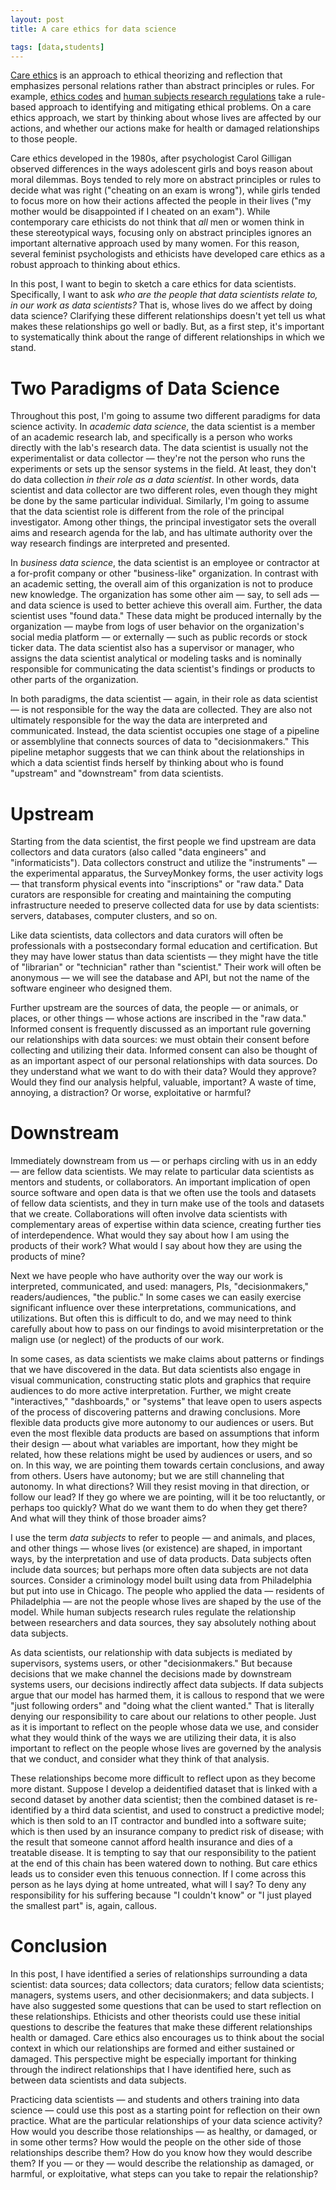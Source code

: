 ```yaml
---
layout: post
title: A care ethics for data science

tags: [data,students]
---
```


[Care ethics](https://plato.stanford.edu/entries/feminism-ethics/#FemAppEth) is an approach to ethical theorizing and reflection that emphasizes personal relations rather than abstract principles or rules.  For example, [ethics codes](https://medium.com/@dpatil/a-code-of-ethics-for-data-science-cda27d1fac1#---244-587) and [human subjects research regulations](https://en.wikipedia.org/wiki/Common_Rule) take a rule-based approach to identifying and mitigating ethical problems.  On a care ethics approach, we start by thinking about whose lives are affected by our actions, and whether our actions make for health or damaged relationships to those people.  

Care ethics developed in the 1980s, after psychologist Carol Gilligan observed differences in the ways adolescent girls and boys reason about moral dilemmas.  Boys tended to rely more on abstract principles or rules to decide what was right ("cheating on an exam is wrong"), while girls tended to focus more on how their actions affected the people in their lives ("my mother would be disappointed if I cheated on an exam").  While contemporary care ethicists do not think that *all* men or women think in these stereotypical ways, focusing only on abstract principles ignores an important alternative approach used by many women.  For this reason, several feminist psychologists and ethicists have developed care ethics as a robust approach to thinking about ethics.  

In this post, I want to begin to sketch a care ethics for data scientists.  Specifically, I want to ask *who are the people that data scientists relate to, in our work as data scientists?*  That is, whose lives do we affect by doing data science?  Clarifying these different relationships doesn't yet tell us what makes these relationships go well or badly.  But, as a first step, it's important to systematically think about the range of different relationships in which we stand.  

# Two Paradigms of Data Science #

Throughout this post, I'm going to assume two different paradigms for data science activity.  In *academic data science*, the data scientist is a member of an academic research lab, and specifically is a person who works directly with the lab's research data.  The data scientist is usually not the experimentalist or data collector — they're not the person who runs the experiments or sets up the sensor systems in the field.  At least, they don't do data collection *in their role as a data scientist*.  In other words, data scientist and data collector are two different roles, even though they might be done by the same particular individual.  Similarly, I'm going to assume that the data scientist role is different from the role of the principal investigator.  Among other things, the principal investigator sets the overall aims and research agenda for the lab, and has ultimate authority over the way research findings are interpreted and presented.  

In *business data science*, the data scientist is an employee or contractor at a for-profit company or other "business-like" organization.  In contrast with an academic setting, the overall aim of this organization is not to produce new knowledge.  The organization has some other aim — say, to sell ads — and data science is used to better achieve this overall aim.  Further, the data scientist uses "found data."  These data might be produced internally by the organization — maybe from logs of user behavior on the organization's social media platform — or externally — such as public records or stock ticker data.  The data scientist also has a supervisor or manager, who assigns the data scientist analytical or modeling tasks and is nominally responsible for communicating the data scientist's findings or products to other parts of the organization.  

In both paradigms, the data scientist — again, in their role as data scientist — is not responsible for the way the data are collected.  They are also not ultimately responsible for the way the data are interpreted and communicated.  Instead, the data scientist occupies one stage of a pipeline or assemblyline that connects sources of data to "decisionmakers."  This pipeline metaphor suggests that we can think about the relationships in which a data scientist finds herself by thinking about who is found "upstream" and "downstream" from data scientists.  

# Upstream #

Starting from the data scientist, the first people we find upstream are data collectors and data curators (also called "data engineers" and "informaticists").  Data collectors construct and utilize the "instruments" — the experimental apparatus, the SurveyMonkey forms, the user activity logs — that transform physical events into "inscriptions" or "raw data."  Data curators are responsible for creating and maintaining the computing infrastructure needed to preserve collected data for use by data scientists:  servers, databases, computer clusters, and so on.  

Like data scientists, data collectors and data curators will often be professionals with a postsecondary formal education and certification.  But they may have lower status than data scientists — they might have the title of "librarian" or "technician" rather than "scientist."  Their work will often be anonymous — we will see the database and API, but not the name of the software engineer who designed them.  

Further upstream are the sources of data, the people — or animals, or places, or other things — whose actions are inscribed in the "raw data."  Informed consent is frequently discussed as an important rule governing our relationships with data sources:  we must obtain their consent before collecting and utilizing their data.  Informed consent can also be thought of as an important aspect of our personal relationships with data sources.  Do they understand what we want to do with their data?  Would they approve?  Would they find our analysis helpful, valuable, important?  A waste of time, annoying, a distraction?  Or worse, exploitative or harmful?  

# Downstream #

Immediately downstream from us — or perhaps circling with us in an eddy — are fellow data scientists.  We may relate to particular data scientists as mentors and students, or collaborators.  An important implication of open source software and open data is that we often use the tools and datasets of fellow data scientists, and they in turn make use of the tools and datasets that we create.  Collaborations will often involve data scientists with complementary areas of expertise within data science, creating further ties of interdependence.  What would they say about how I am using the products of their work?  What would I say about how they are using the products of mine?  

Next we have people who have authority over the way our work is interpreted, communicated, and used:  managers, PIs, "decisionmakers," readers/audiences, "the public."  In some cases we can easily exercise significant influence over these interpretations, communications, and utilizations.  But often this is difficult to do, and we may need to think carefully about how to pass on our findings to avoid misinterpretation or the malign use (or neglect) of the products of our work.  

In some cases, as data scientists we make claims about patterns or findings that we have discovered in the data.  But data scientists also engage in visual communication, constructing static plots and graphics that require audiences to do more active interpretation.  Further, we might create "interactives," "dashboards," or "systems" that leave open to users aspects of the process of discovering patterns and drawing conclusions.  More flexible data products give more autonomy to our audiences or users.  But even the most flexible data products are based on assumptions that inform their design — about what variables are important, how they might be related, how these relations might be used by audiences or users, and so on.  In this way, we are pointing them towards certain conclusions, and away from others.  Users have autonomy; but we are still channeling that autonomy.  In what directions?  Will they resist moving in that direction, or follow our lead?  If they go where we are pointing, will it be too reluctantly, or perhaps too quickly?  What do we want them to do when they get there?  And what will they think of those broader aims?  

I use the term *data subjects* to refer to people — and animals, and places, and other things — whose lives (or existence) are shaped, in important ways, by the interpretation and use of data products.  Data subjects often include data sources; but perhaps more often data subjects are not data sources.  Consider a criminology model built using data from Philadelphia but put into use in Chicago.  The people who applied the data — residents of Philadelphia — are not the people whose lives are shaped by the use of the model.  While human subjects research rules regulate the relationship between researchers and data sources, they say absolutely nothing about data subjects.  

As data scientists, our relationship with data subjects is mediated by supervisors, systems users, or other "decisionmakers." But because decisions that we make channel the decisions made by downstream systems users, our decisions indirectly affect data subjects.  If data subjects argue that our model has harmed them, it is callous to respond that we were "just following orders" and "doing what the client wanted."  That is literally denying our responsibility to care about our relations to other people.  Just as it is important to reflect on the people whose data we use, and consider what they would think of the ways we are utilizing their data, it is also important to reflect on the people whose lives are governed by the analysis that we conduct, and consider what they think of that analysis.  

These relationships become more difficult to reflect upon as they become more distant.  Suppose I develop a deidentified dataset that is linked with a second dataset by another data scientist; then the combined dataset is re-identified by a third data scientist, and used to construct a predictive model; which is then sold to an IT contractor and bundled into a software suite; which is then used by an insurance company to predict risk of disease; with the result that someone cannot afford health insurance and dies of a treatable disease.  It is tempting to say that our responsibility to the patient at the end of this chain has been watered down to nothing.  But care ethics leads us to consider even this tenuous connection.  If I come across this person as he lays dying at home untreated, what will I say?  To deny any responsibility for his suffering because "I couldn't know" or "I just played the smallest part" is, again, callous.  

# Conclusion #

In this post, I have identified a series of relationships surrounding a data scientist:  data sources; data collectors; data curators; fellow data scientists; managers, systems users, and other decisionmakers; and data subjects.  I have also suggested some questions that can be used to start reflection on these relationships.  Ethicists and other theorists could use these initial questions to describe the features that make these different relationships health or damaged.  Care ethics also encourages us to think about the social context in which our relationships are formed and either sustained or damaged.  This perspective might be especially important for thinking through the indirect relationships that I have identified here, such as between data scientists and data subjects.  

Practicing data scientists — and students and others training into data science — could use this post as a starting point for reflection on their own practice.  What are the particular relationships of your data science activity?  How would you describe those relationships — as healthy, or damaged, or in some other terms?  How would the people on the other side of those relationships describe them?  How do you know how they would describe them?  If you — or they — would describe the relationship as damaged, or harmful, or exploitative, what steps can you take to repair the relationship?  



